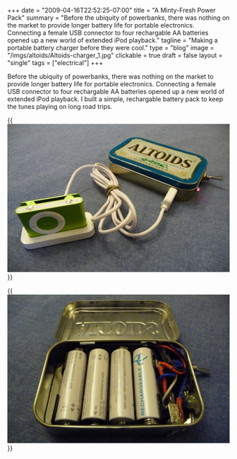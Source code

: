 +++
date = "2009-04-16T22:52:25-07:00"
title = "A Minty-Fresh Power Pack"
summary = "Before the ubiquity of powerbanks, there was nothing on the market to provide longer battery life for portable electronics. Connecting a female USB connector to four rechargable AA batteries opened up a new world of extended iPod playback."
tagline = "Making a portable battery charger before they were cool."
type = "blog"
image = "/imgs/altoids/Altoids-charger_1.jpg"
clickable = true
draft = false
layout = "single"
tags = ["electrical"]
+++

Before the ubiquity of powerbanks, there was nothing on the market to provide longer battery life for portable electronics. Connecting a female USB connector to four rechargable AA batteries opened up a new world of extended iPod playback. I built a simple, rechargable battery pack to keep the tunes playing on long road trips.

{{<img caption="The iPod is alive!"
src="/imgs/altoids/Altoids-charger_2.jpg" >}}

{{<img caption="President's Choice rechargable batteries and some janky wiring is all it took."
src="/imgs/altoids/Altoids-charger_3.jpg" >}}
